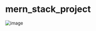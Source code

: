 # mern_stack_project
![image](https://github.com/RunTimeError02/mern_stack_project/assets/102181573/1b640dd0-78a3-46ad-8cae-e9c11d570cbf)
